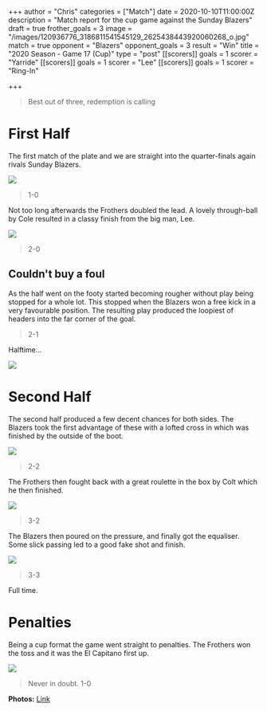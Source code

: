 +++
author = "Chris"
categories = ["Match"]
date = 2020-10-10T11:00:00Z
description = "Match report for the cup game against the Sunday Blazers"
draft = true
frother_goals = 3
image = "/images/120936776_3186811541545129_2625438443920060268_o.jpg"
match = true
opponent = "Blazers"
opponent_goals = 3
result = "Win"
title = "2020 Season - Game 17 (Cup)"
type = "post"
[[scorers]]
goals = 1
scorer = "Yarride"
[[scorers]]
goals = 1
scorer = "Lee"
[[scorers]]
goals = 1
scorer = "Ring-In"

+++
> Best out of three, redemption is calling

# First Half

The first match of the plate and we are straight into the quarter-finals again rivals Sunday Blazers. 

![](/images/121265098_3187421084817508_109780079593019028_o.jpg)

> 1-0

Not too long afterwards the Frothers doubled the lead. A lovely through-ball by Cole resulted in a classy finish from the big man, Lee.

![](/images/121035978_3187420298150920_4290958267790968436_o.jpg)

> 2-0

## Couldn't buy a foul

As the half went on the footy started becoming rougher without play being stopped for a whole lot. This stopped when the Blazers won a free kick in a very favourable position. The resulting play produced the loopiest of headers into the far corner of the goal.

> 2-1

Halftime...

![](/images/121029709_3187421951484088_2200481462417516031_o.jpg)

# Second Half

The second half produced a few decent chances for both sides. The Blazers took the first advantage of these with a lofted cross in which was finished by the outside of the boot.

![](/images/121039450_3187419951484288_2548251449060384899_o.jpg)

> 2-2

The Frothers then fought back with a great roulette in the box by Colt which he then finished.

![](/images/120949409_3186810948211855_7002742840122163822_o.jpg)

> 3-2

The Blazers then poured on the pressure, and finally got the equaliser. Some slick passing led to a good fake shot and finish.

![](/images/121102828_3187423958150554_2165214360654005622_o.jpg)

> 3-3

Full time.

# Penalties

Being a cup format the game went straight to penalties. The Frothers won the toss and it was the El Capitano first up.

![](/images/120938760_3186811591545124_7608272828819544941_o.jpg)

>  Never in doubt. 1-0

**Photos:** [Link](https://www.facebook.com/NZSundayFootball/posts/3167773406782276)